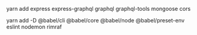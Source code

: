 yarn add express express-graphql graphql graphql-tools mongoose cors

yarn add -D @babel/cli @babel/core @babel/node @babel/preset-env eslint nodemon rimraf
